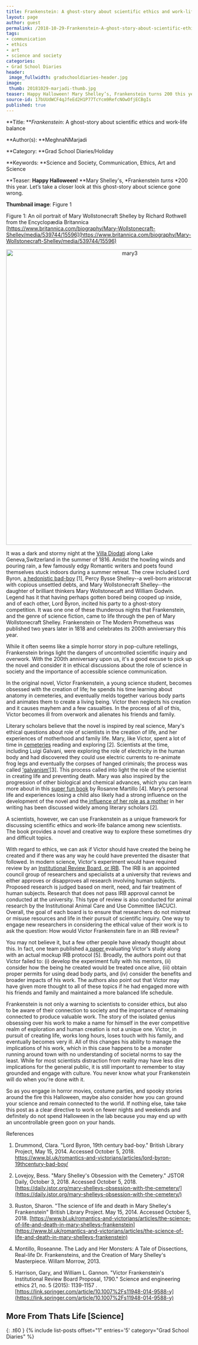 ```yaml
---
title: Frankenstein: A ghost-story about scientific ethics and work-life balance
layout: page
author: guest
permalink: /2018-10-29-Frankenstein-A-ghost-story-about-scientific-ethics-and-work-life-balance-Marjadi/
tags:
- communication
- ethics
- art
- science and society
categories:
- Grad School Diaries
header:
 image_fullwidth: gradschooldiaries-header.jpg
image:
 thumb: 20181029-marjadi-thumb.jpg
teaser: Happy Halloween! Mary Shelley’s, Frankenstein turns 200 this year. Let’s take a closer look at this ghost-story about science gone wrong. 
source-id: 17bUUdWCF4qJfeEd2H1P77TcYcm9RefcNOwOfjECBgIs
published: true
---
```

**Title: ***Frankenstein*: A ghost-story about scientific ethics and work-life balance 

**Author(s): **MeghnaNMarjadi 

**Category: **Grad School Diaries/Holiday 

**Keywords: **Science and Society, Communication, Ethics, Art and Science

**Teaser: **Happy Halloween!** **Mary Shelley's, *Frankenstein *turns* *200 this year. Let’s take a closer look at this ghost-story about science gone wrong. 

**Thumbnail image**:  Figure 1 

Figure 1: An oil portrait of Mary Wollstonecraft Shelley by Richard Rothwell from the Encyclopædia Britannica [https://www.britannica.com/biography/Mary-Wollstonecraft-Shelley/media/539744/15596](https://www.britannica.com/biography/Mary-Wollstonecraft-Shelley/media/539744/15596)

<center><a data-flickr-embed="true"  href="https://www.flickr.com/photos/139839751@N06/44779016044/in/dateposted-friend/" title="mary3"><img src="https://farm2.staticflickr.com/1913/44779016044_ec40b5ec36_b.jpg" width="655" height="800" alt="mary3"></a><script async src="//embedr.flickr.com/assets/client-code.js" charset="utf-8"></script></center>

It was a dark and stormy night at the [Villa Diodati](https://www.bl.uk/romantics-and-victorians/articles/mary-shelley-frankenstein-and-the-villa-diodati) along Lake Geneva,Switzerland in the summer of 1816. Amidst the howling winds and pouring rain, a few famously edgy Romantic writers and poets found themselves stuck indoors during a summer retreat. The crew included  Lord Byron, [a hedonistic bad-boy](https://www.bl.uk/romantics-and-victorians/articles/lord-byron-19thcentury-bad-boy) [1], Percy Bysse Shelley--a well-born aristocrat with copious unsettled debts, and Mary Wollstonecraft Shelley--the daughter of brilliant thinkers Mary Wollstonecaft and William Godwin. Legend has it that having perhaps gotten bored being cooped up inside, and of each other, Lord Byron, incited his party to a ghost-story competition. It was one one of these thunderous nights that Frankenstein, and the genre of science fiction, came to life through the pen of Mary Wollstonecraft Shelley. Frankenstein or The Modern Prometheus was published two years later in 1818 and celebrates its 200th anniversary this year. 

While it often seems like a simple horror story in pop-culture retellings, Frankenstein brings light the dangers of uncontrolled scientific inquiry and overwork. With the 200th anniversary upon us, it's a good excuse to pick up the novel and consider it in ethical discussions about the role of science in society and the importance of accessible science communication. 

In the original novel, Victor Frankenstein, a young science student, becomes obsessed with the creation of life; he spends his time learning about anatomy in cemeteries, and eventually melds together various body parts and animates them to create a living being. Victor then neglects his creation and it causes mayhem and a few casualties. In the process of all of this, Victor becomes ill from overwork and alienates his friends and family. 

Literary scholars believe that the novel is inspired by real science, Mary's ethical questions about role of scientists in the creation of life, and her experiences of motherhood and family life. Mary, like Victor, spent a lot of time in [cemeteries](https://daily.jstor.org/mary-shelleys-obsession-with-the-cemetery/) reading and exploring [2]. Scientists at the time, including Luigi Galvani, were exploring the role of electricity in the human body and had discovered they could use electric currents to re-animate frog legs and eventually the corpses of hanged criminals; the process was called ['galvanism’](https://www.bl.uk/romantics-and-victorians/articles/the-science-of-life-and-death-in-mary-shelleys-frankenstein)[3]. This process called into light the role of the scientist in creating life and preventing death. Mary was also inspired by the progression of other biological and chemical advances, which you can learn more about in this [super fun book](https://www.amazon.com/Lady-Her-Monsters-Dissections-Frankensteins/dp/006202583X) by Rosanne Martillo [4]. Mary’s personal life and experiences losing a child also likely had a strong influence on the development of the novel and the[ influence of her role as a mother](https://daily.jstor.org/mary-shelleys-obsession-with-the-cemetery/) in her writing has been discussed widely among literary scholars [2]. 

A scientists, however, we can use Frankenstein as a unique framework for discussing scientific ethics and work-life balance among new scientists. The book provides a novel and creative way to explore these sometimes dry and difficult topics. 

With regard to ethics, we can ask if Victor should have created the being he created and if there was any way he could have prevented the disaster that followed. In modern science, Victor's experiment would have required review by an [Institutional Review Board, or IRB](https://www.umass.edu/research/documents). The IRB is an appointed council group of researchers and specialists at a university that reviews and either approves or disapproves all research involving human subjects. Proposed research is judged based on merit, need, and fair treatment of human subjects. Research that does not pass IRB approval cannot be conducted at the university. This type of review is also conducted for animal research by the Institutional Animal Care and Use Committee (IACUC). Overall, the goal of each board is to ensure that researchers do not mistreat or misuse resources and life in their pursuit of scientific inquiry. One way to engage new researchers in considering the ethical value of their work is to ask the question: How would Victor Frankenstein fare in an IRB review? 

You may not believe it, but a few other people have already thought about this. In fact, one team published a[ paper ](https://www.ncbi.nlm.nih.gov/pubmed/25218836)evaluating Victor's study along with an actual mockup IRB protocol [5]. Broadly, the authors point out that Victor failed to: (i) develop the experiment fully with his mentors, (ii) consider how the being he created would be treated once alive, (iii) obtain proper permits for using dead body parts, and (iv) consider the benefits and broader impacts of his work. The authors also point out that Victor may have given more thought to all of these topics if he had engaged more with his friends and family and maintained a more balanced life schedule. 

Frankenstein is not only a warning to scientists to consider ethics, but also to be aware of their connection to society and the importance of remaining connected to produce valuable work. The story of the isolated genius obsessing over his work to make a name for himself in the ever competitive realm of exploration and human creation is not a unique one. Victor, in pursuit of creating life, works long hours, loses touch with his family, and eventually becomes very ill. All of this changes his ability to manage the implications of his work, which in this case happens to be a monster running around town with no understanding of societal norms to say the least. While for most scientists distraction from reality may have less dire implications for the general public, it is still important to remember to stay grounded and engage with culture. You never know what your Frankenstein will do when you're done with it. 

So as you engage in horror movies, costume parties, and spooky stories around the fire this Halloween, maybe also consider how you can ground your science and remain connected to the world. If nothing else, take take this post as a clear directive to work on fewer nights and weekends and definitely do not spend Halloween in the lab because you may end up with an uncontrollable green goon on your hands. 

References 

1. Drummond, Clara. "Lord Byron, 19th century bad-boy." British Library Project, May 15, 2014. Accessed October 5, 2018. https://www.bl.uk/romantics-and-victorians/articles/lord-byron-19thcentury-bad-boy/

2. Lovejoy, Bess. "Mary Shelley's Obsession with the Cemetery." JSTOR Daily, October 3, 2018. Accessed October 5, 2018. [https://daily.jstor.org/mary-shelleys-obsession-with-the-cemetery/](https://daily.jstor.org/mary-shelleys-obsession-with-the-cemetery/)

3. Ruston, Sharon. "The science of life and death in Mary Shelley's Frankenstein" British Library Project. May 15, 2014. Accessed October 5, 2018. [https://www.bl.uk/romantics-and-victorians/articles/the-science-of-life-and-death-in-mary-shelleys-frankenstein](https://www.bl.uk/romantics-and-victorians/articles/the-science-of-life-and-death-in-mary-shelleys-frankenstein)

4. Montillo, Roseanne. The Lady and Her Monsters: A Tale of Dissections, Real-life Dr. Frankensteins, and the Creation of Mary Shelley's Masterpiece. Willam Morrow, 2013.

5. Harrison, Gary, and William L. Gannon. "Victor Frankenstein's Institutional Review Board Proposal, 1790." Science and engineering ethics 21, no. 5 (2015): 1139-1157 .[https://link.springer.com/article/10.1007%2Fs11948-014-9588-y](https://link.springer.com/article/10.1007%2Fs11948-014-9588-y)


## More From Thats Life [Science]
{: .t60 }
{% include list-posts offset="1" entries='5' category="Grad School Diaries" %}

